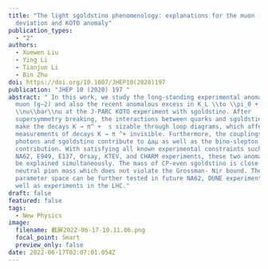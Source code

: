 ```yaml
---
title: "The light sgoldstino phenomenology: explanations for the muon (g−2)
  deviation and KOTO anomaly"
publication_types:
  - "2"
authors:
  - Xuewen Liu
  - Ying Li
  - Tianjun Li
  - Bin Zhu
doi: https://doi.org/10.1007/JHEP10(2020)197
publication: "JHEP 10 (2020) 197 "
abstract: " In this work, we study the long-standing experimental anomaly in
  muon (g−2) and also the recent anomalous excess in K_L \\to \\pi_0 +
  \\nu\\bar\\nu at the J-PARC KOTO experiment with sgoldstino. After
  supersymmetry breaking, the interactions between quarks and sgoldstino (s)
  make the decays K → π^ +  s sizable through loop diagrams, which affects the
  measurements of decays K → π ^+ invisible. Furthermore, the couplings between
  photons and sgoldstino contribute to ∆aμ as well as the bino-slepton
  contribution. With satisfying all known experimental constraints such as from
  NA62, E949, E137, Orsay, KTEV, and CHARM experiments, these two anomalies can
  be explained simultaneously. The mass of CP-even sgoldstino is close to the
  neutral pion mass which does not violate the Grossman- Nir bound. The
  parameter space can be further tested in future NA62, DUNE experiments, as
  well as experiments in the LHC."
draft: false
featured: false
tags:
  - New Physics
image:
  filename: 截屏2022-06-17-10.11.06.png
  focal_point: Smart
  preview_only: false
date: 2022-06-17T02:07:01.054Z
---
```


